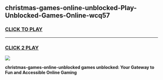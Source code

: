 
## christmas-games-online-unblocked-Play-Unblocked-Games-Online-wcq57
<h3>
<a href="https://premium76.site?title=christmas-games-online-unblocked&ref=25A">CLICK TO PLAY</a></h3>
<hr>

<h3>
<a href="https://premium76.site?title=christmas-games-online-unblocked&ref=25A">CLICK 2 PLAY</a>
  
</h3>

<a href="https://premium76.site?title=christmas-games-online-unblocked&ref=25A"><img src="https://clearcache.store/games.png"></a>


**christmas-games-online-unblocked games unblocked: Your Gateway to Fun and Accessible Online Gaming**
